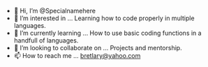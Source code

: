 - 👋 Hi, I’m @Specialnamehere
- 👀 I’m interested in ... Learning how to code properly in multiple languages.
- 🌱 I’m currently learning ... How to use basic coding functions in a handfull of languages.
- 💞️ I’m looking to collaborate on ... Projects and mentorship.
- 📫 How to reach me ... bretlary@yahoo.com

<!---
Specialnamehere/Specialnamehere is a ✨ special ✨ repository because its `README.md` (this file) appears on your GitHub profile.
You can click the Preview link to take a look at your changes.
--->
